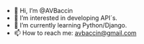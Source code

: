 - 👋 Hi, I’m @AVBaccin
- 👀 I’m interested in developing API´s.
- 🌱 I’m currently learning Python/Django.
- 📫 How to reach me: avbaccin@gmail.com

<!---
AVBaccin/AVBaccin is a ✨ special ✨ repository because its `README.md` (this file) appears on your GitHub profile.
You can click the Preview link to take a look at your changes.
--->
